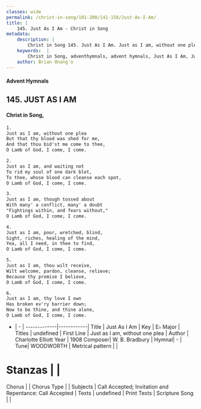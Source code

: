 ```yaml
---
classes: wide
permalink: /christ-in-song/101-200/141-150/Just-As-I-Am/
title: |
    145. Just As I Am - Christ in Song
metadata:
    description: |
        Christ in Song 145. Just As I Am. Just as I am, without one plea But that thy blood was shed for me, And that thou bid'st me come to thee, O Lamb of God, I come, I come.
    keywords:  |
        Christ in Song, adventhymnals, advent hymnals, Just As I Am, Just as I am, without one plea. 
    author: Brian Onang'o
---
```


#### Advent Hymnals
## 145. JUST AS I AM
####  Christ in Song,

```txt
1.
Just as I am, without one plea
But that thy blood was shed for me,
And that thou bid'st me come to thee,
O Lamb of God, I come, I come.

2.
Just as I am, and waiting not
To rid my soul of one dark blot,
To thee, whose blood can cleanse each spot,
O Lamb of God, I come, I come.

3.
Just as I am, though tossed about
With many' a conflict, many' a doubt
"Fightings within, and fears without,"
O Lamb of God, I come, I come.

4.
Just as I am, poor, wretched, blind,
Sight, riches, healing of the mind,
Yea, all I need, in thee to find,
O Lamb of God, I come, I come.

5.
Just as I am, thou wilt receive,
Wilt welcome, pardon, cleanse, relieve;
Because thy promise I believe,
O Lamb of God, I come, I come.

6.
Just as I am, thy love I own
Has broken ev'ry barrier down;
Now to be thine, and thine alone,
O Lamb of God, I come, I come.

```

- |   -  |
-------------|------------|
Title | Just As I Am |
Key | E♭ Major |
Titles | undefined |
First Line | Just as I am, without one plea |
Author | Charlotte Elliott
Year | 1908
Composer| W. B. Bradbury |
Hymnal|  - |
Tune| WOODWORTH |
Metrical pattern | |
# Stanzas |  |
Chorus |  |
Chorus Type |  |
Subjects | Call Accepted; Invitation and Repentance: Call Accepted |
Texts | undefined |
Print Texts | 
Scripture Song |  |
    
